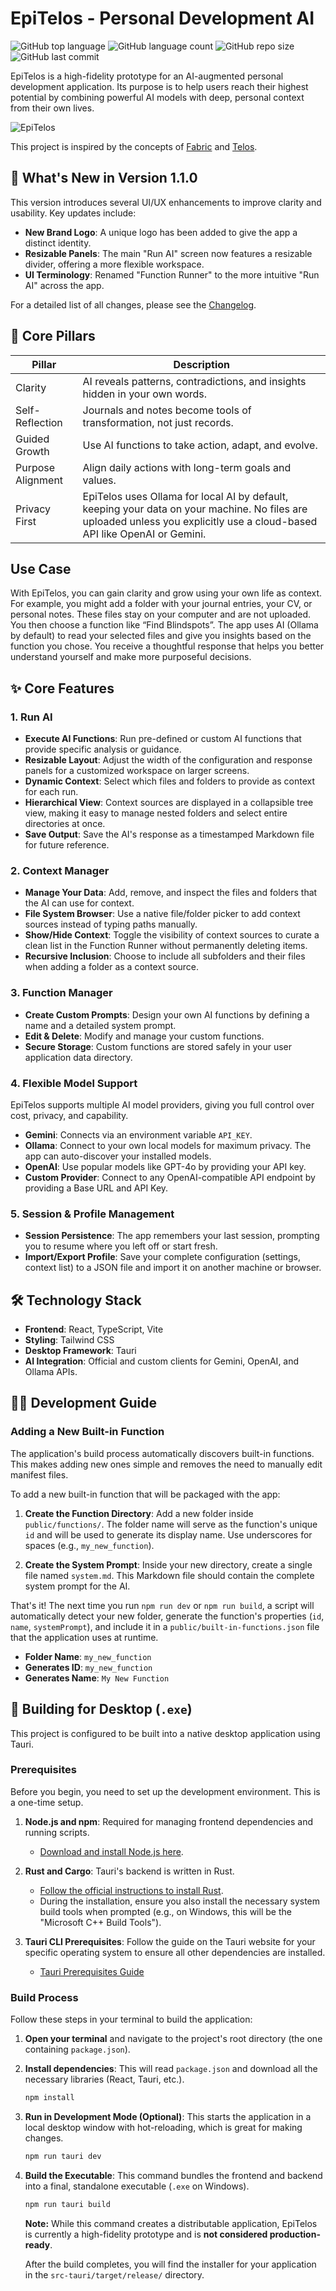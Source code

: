 # EpiTelos - Personal Development AI

![GitHub top language](https://img.shields.io/github/languages/top/kadmielp/EpiTelos) ![GitHub language count](https://img.shields.io/github/languages/count/kadmielp/EpiTelos) ![GitHub repo size](https://img.shields.io/github/repo-size/kadmielp/EpiTelos) ![GitHub last commit](https://img.shields.io/github/last-commit/kadmielp/EpiTelos)

EpiTelos is a high-fidelity prototype for an AI-augmented personal development application. Its purpose is to help users reach their highest potential by combining powerful AI models with deep, personal context from their own lives.

![EpiTelos](https://github.com/kadmielp/EpiTelos/blob/main/images/app.png)

This project is inspired by the concepts of [Fabric](https://github.com/danielmiessler/Fabric) and [Telos](https://github.com/danielmiessler/Telos).

## 🚀 What's New in Version 1.1.0
This version introduces several UI/UX enhancements to improve clarity and usability. Key updates include:
- **New Brand Logo**: A unique logo has been added to give the app a distinct identity.
- **Resizable Panels**: The main "Run AI" screen now features a resizable divider, offering a more flexible workspace.
- **UI Terminology**: Renamed "Function Runner" to the more intuitive "Run AI" across the app.

For a detailed list of all changes, please see the [Changelog](./CHANGELOG.md).

## 🧭 Core Pillars

| Pillar          | Description                                                                                                                                              |
| --------------- | -------------------------------------------------------------------------------------------------------------------------------------------------------- |
| Clarity         | AI reveals patterns, contradictions, and insights hidden in your own words.                                                                              |
| Self-Reflection | Journals and notes become tools of transformation, not just records.                                                                                     |
| Guided Growth   | Use AI functions to take action, adapt, and evolve.                                                                                                      |
| Purpose Alignment| Align daily actions with long-term goals and values.                                                                                                     |
| Privacy First   | EpiTelos uses Ollama for local AI by default, keeping your data on your machine. No files are uploaded unless you explicitly use a cloud-based API like OpenAI or Gemini. |

## Use Case

With EpiTelos, you can gain clarity and grow using your own life as context. For example, you might add a folder with your journal entries, your CV, or personal notes. These files stay on your computer and are not uploaded. You then choose a function like “Find Blindspots”. The app uses AI (Ollama by default) to read your selected files and give you insights based on the function you chose. You receive a thoughtful response that helps you better understand yourself and make more purposeful decisions.

## ✨ Core Features

### 1. Run AI
- **Execute AI Functions**: Run pre-defined or custom AI functions that provide specific analysis or guidance.
- **Resizable Layout**: Adjust the width of the configuration and response panels for a customized workspace on larger screens.
- **Dynamic Context**: Select which files and folders to provide as context for each run.
- **Hierarchical View**: Context sources are displayed in a collapsible tree view, making it easy to manage nested folders and select entire directories at once.
- **Save Output**: Save the AI's response as a timestamped Markdown file for future reference.

### 2. Context Manager
- **Manage Your Data**: Add, remove, and inspect the files and folders that the AI can use for context.
- **File System Browser**: Use a native file/folder picker to add context sources instead of typing paths manually.
- **Show/Hide Context**: Toggle the visibility of context sources to curate a clean list in the Function Runner without permanently deleting items.
- **Recursive Inclusion**: Choose to include all subfolders and their files when adding a folder as a context source.

### 3. Function Manager
- **Create Custom Prompts**: Design your own AI functions by defining a name and a detailed system prompt.
- **Edit & Delete**: Modify and manage your custom functions.
- **Secure Storage**: Custom functions are stored safely in your user application data directory.

### 4. Flexible Model Support
EpiTelos supports multiple AI model providers, giving you full control over cost, privacy, and capability.
- **Gemini**: Connects via an environment variable `API_KEY`.
- **Ollama**: Connect to your own local models for maximum privacy. The app can auto-discover your installed models.
- **OpenAI**: Use popular models like GPT-4o by providing your API key.
- **Custom Provider**: Connect to any OpenAI-compatible API endpoint by providing a Base URL and API Key.

### 5. Session & Profile Management
- **Session Persistence**: The app remembers your last session, prompting you to resume where you left off or start fresh.
- **Import/Export Profile**: Save your complete configuration (settings, context list) to a JSON file and import it on another machine or browser.

## 🛠️ Technology Stack
- **Frontend**: React, TypeScript, Vite
- **Styling**: Tailwind CSS
- **Desktop Framework**: Tauri
- **AI Integration**: Official and custom clients for Gemini, OpenAI, and Ollama APIs.

## 🧑‍💻 Development Guide

### Adding a New Built-in Function

The application's build process automatically discovers built-in functions. This makes adding new ones simple and removes the need to manually edit manifest files.

To add a new built-in function that will be packaged with the app:

1.  **Create the Function Directory**: Add a new folder inside `public/functions/`. The folder name will serve as the function's unique `id` and will be used to generate its display name. Use underscores for spaces (e.g., `my_new_function`).

2.  **Create the System Prompt**: Inside your new directory, create a single file named `system.md`. This Markdown file should contain the complete system prompt for the AI.

That's it! The next time you run `npm run dev` or `npm run build`, a script will automatically detect your new folder, generate the function's properties (`id`, `name`, `systemPrompt`), and include it in a `public/built-in-functions.json` file that the application uses at runtime.

- **Folder Name**: `my_new_function`
- **Generates ID**: `my_new_function`
- **Generates Name**: `My New Function`

## 🚀 Building for Desktop (`.exe`)

This project is configured to be built into a native desktop application using Tauri.

### Prerequisites
Before you begin, you need to set up the development environment. This is a one-time setup.

1.  **Node.js and npm**: Required for managing frontend dependencies and running scripts.
    - [Download and install Node.js here](https://nodejs.org/).

2.  **Rust and Cargo**: Tauri's backend is written in Rust.
    - [Follow the official instructions to install Rust](https://www.rust-lang.org/tools/install).
    - During the installation, ensure you also install the necessary system build tools when prompted (e.g., on Windows, this will be the "Microsoft C++ Build Tools").

3.  **Tauri CLI Prerequisites**: Follow the guide on the Tauri website for your specific operating system to ensure all other dependencies are installed.
    - [Tauri Prerequisites Guide](https://tauri.app/v1/guides/getting-started/prerequisites)

### Build Process
Follow these steps in your terminal to build the application:

1.  **Open your terminal** and navigate to the project's root directory (the one containing `package.json`).

2.  **Install dependencies**: This will read `package.json` and download all the necessary libraries (React, Tauri, etc.).
    ```sh
    npm install
    ```

3.  **Run in Development Mode (Optional)**: This starts the application in a local desktop window with hot-reloading, which is great for making changes.
    ```sh
    npm run tauri dev
    ```

4.  **Build the Executable**: This command bundles the frontend and backend into a final, standalone executable (`.exe` on Windows).
    ```sh
    npm run tauri build
    ```
    **Note:** While this command creates a distributable application, EpiTelos is currently a high-fidelity prototype and is **not considered production-ready**.

    After the build completes, you will find the installer for your application in the `src-tauri/target/release/` directory.